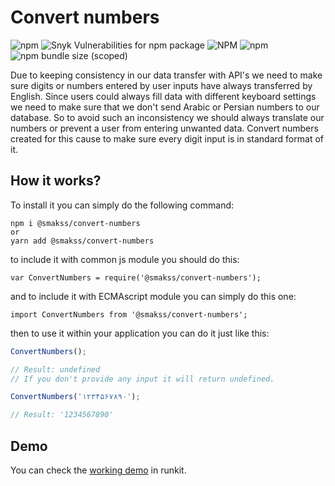 # Convert numbers

![npm](https://img.shields.io/npm/v/@smakss/convert-numbers) ![Snyk Vulnerabilities for npm package](https://img.shields.io/snyk/vulnerabilities/npm/@smakss/convert-numbers) ![NPM](https://img.shields.io/npm/l/@smakss/convert-numbers) ![npm](https://img.shields.io/npm/dt/@smakss/convert-numbers) ![npm bundle size (scoped)](https://img.shields.io/bundlephobia/min/@smakss/convert-numbers)

Due to keeping consistency in our data transfer with API's we need to make sure digits or numbers entered by user inputs have always transferred by English. Since users could always fill data with different keyboard settings we need to make sure that we don't send Arabic or Persian numbers to our database. So to avoid such an inconsistency we should always translate our numbers or prevent a user from entering unwanted data. Convert numbers created for this cause to make sure every digit input is in standard format of it.

## How it works?

To install it you can simply do the following command:

```
npm i @smakss/convert-numbers
or
yarn add @smakss/convert-numbers
```

to include it with common js module you should do this:

```
var ConvertNumbers = require('@smakss/convert-numbers');
```

and to include it with ECMAscript module you can simply do this one:

```
import ConvertNumbers from '@smakss/convert-numbers';
```

then to use it within your application you can do it just like this:

```js
ConvertNumbers(); 

// Result: undefined 
// If you don't provide any input it will return undefined.
```

```js
ConvertNumbers('۱۲۳۴۵۶۷۸۹۰'); 

// Result: '1234567890'
```

## Demo

You can check the [working demo](https://runkit.com/smakss/convert-numbers) in runkit.
